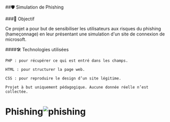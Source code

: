 ##🛡️ Simulation de Phishing

###🎯 Objectif

Ce projet a pour but de sensibiliser les utilisateurs aux risques du phishing (hameçonnage) en leur présentant une simulation d'un site de connexion de microsoft.

####🛠️ Technologies utilisées

    PHP : pour récupérer ce qui est entré dans les champs.

    HTML : pour structurer la page web.

    CSS : pour reproduire le design d’un site légitime.

    Projet à but uniquement pédagogique. Aucune donnée réelle n’est collectée.

# Phishing![phishing](https://github.com/user-attachments/assets/92825fae-3e11-4fac-b73b-0fa64202ccc6)
